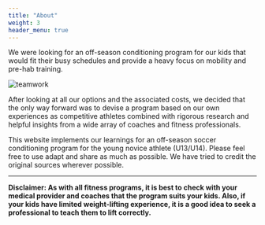 ```yaml
---
title: "About"
weight: 3
header_menu: true
---
```

<!--- 
![OverDog Athletics](images/happy-ethnic-woman-sitting-at-table-with-laptop-3769021.jpg)
--->

We were looking for an off-season conditioning program for our kids that would fit their busy schedules and provide a heavy focus on mobility and pre-hab training.

![teamwork](images/group_hug.jpg)

After looking at all our options and the associated costs, we decided that the only way forward was to devise a program based on our own experiences as competitive athletes combined with rigorous research and helpful insights from a wide array of coaches and fitness professionals. 

This website implements our learnings for an off-season soccer conditioning program for the young novice athlete (U13/U14). Please feel free to use adapt and share as much as possible.  We have tried to credit the original sources wherever possible.

---
**Disclaimer: As with all fitness programs, it is best to check with your medical provider and coaches that the program suits your kids.  Also, if your kids have limited weight-lifting experience, it is a good idea to seek a professional to teach them to lift correctly.**






